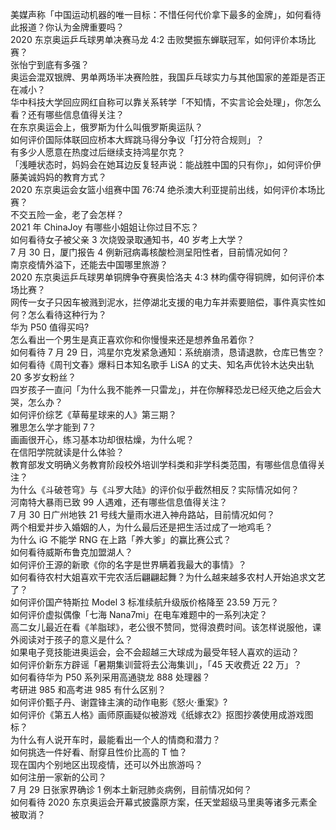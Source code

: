美媒声称「中国运动机器的唯一目标：不惜任何代价拿下最多的金牌」，如何看待此报道？你认为金牌重要吗？  
2020 东京奥运乒乓球男单决赛马龙 4:2 击败樊振东蝉联冠军，如何评价本场比赛？  
张怡宁到底有多强？  
奥运会混双银牌、男单两场半决赛险胜，我国乒乓球实力与其他国家的差距是否正在减小？  
华中科技大学回应网红自称可以靠关系转学「不知情，不实言论会处理」，你怎么看？还有哪些信息值得关注？  
在东京奥运会上，俄罗斯为什么叫俄罗斯奥运队？  
如何评价国际体联回应桥本大辉跳马得分争议「打分符合规则」？  
有多少人愿意在热度过后继续支持鸿星尔克？  
「浅睡状态时，妈妈会在她耳边反复轻声说：能战胜中国的只有你」，如何评价伊藤美诚妈妈的教育方式？  
2020 东京奥运会女篮小组赛中国 76:74 绝杀澳大利亚提前出线，如何评价本场比赛？  
不交五险一金，老了会怎样？  
2021 年 ChinaJoy 有哪些小姐姐让你过目不忘？  
如何看待女子被父亲 3 次烧毁录取通知书，40 岁考上大学？  
7 月 30 日，厦门报告 4 例新冠病毒核酸检测呈阳性者，目前情况如何？  
南京疫情外溢下，还能去中国哪里旅游？  
2020 东京奥运乒乓球男单铜牌争夺赛奥恰洛夫 4:3 林昀儒夺得铜牌，如何评价本场比赛？  
网传一女子只因车被溅到泥水，拦停湖北支援的电力车并索要赔偿，事件真实性如何？怎么看待这种行为？  
华为 P50 值得买吗?  
怎么看出一个男生是真正喜欢你和你慢慢来还是想养鱼吊着你？  
如何看待 7 月 29 日，鸿星尔克发紧急通知：系统崩溃，恳请退款，仓库已售空？  
如何看待《周刊文春》爆料日本知名歌手 LiSA 的丈夫、知名声优铃木达央出轨 20 多岁女粉丝？  
四岁孩子一直问「为什么我不能养一只雷龙」，并在你解释恐龙已经灭绝之后会大哭，怎么办？  
如何评价综艺《草莓星球来的人》第三期？  
雅思怎么学才能到 7？  
画画很开心，练习基本功却很枯燥，为什么呢？  
在信阳学院就读是什么体验？  
教育部发文明确义务教育阶段校外培训学科类和非学科类范围，有哪些信息值得关注？  
为什么《斗破苍穹》与《斗罗大陆》的评价似乎截然相反？实际情况如何？  
河南特大暴雨已致 99 人遇难，还有哪些信息值得关注？  
7 月 30 日广州地铁 21 号线大量雨水进入神舟路站，目前情况如何？  
两个相爱并步入婚姻的人，为什么最后还是把生活过成了一地鸡毛？  
为什么 iG 不能学 RNG 在上路「养大爹」的赢比赛公式？  
如何看待威斯布鲁克加盟湖人？  
如何评价王源的新歌《你的名字是世界瞒着我最大的事情》？  
如何看待农村大姐喜欢干完农活后翩翩起舞？为什么越来越多农村人开始追求文艺了？  
如何评价国产特斯拉 Model 3 标准续航升级版价格降至 23.59 万元？  
如何评价虚拟偶像「七海 Nana7mi」在电车难题中的一系列决定？  
高二女儿最近在看《羊脂球》，老公很不赞同，觉得浪费时间。该怎样说服他，课外阅读对于孩子的意义是什么？  
如果电子竞技能进奥运会，会不会超越三大球成为最受年轻人喜欢的运动？  
如何评价新东方辟谣「暑期集训营将去公海集训」，「45 天收费近 22 万」？  
如何看待华为 P50 系列采用高通骁龙 888 处理器？  
考研进 985 和高考进 985 有什么区别？  
如何评价甄子丹、谢霆锋主演的动作电影《怒火·重案》?  
如何评价《第五人格》画师原画疑似被游戏《纸嫁衣2》抠图抄袭使用成游戏图标？  
为什么有人说开车时，最能看出一个人的情商和潜力？  
如何挑选一件好看、耐穿且性价比高的 T 恤？  
现在国内个别地区出现疫情，还可以外出旅游吗？  
如何注册一家新的公司？  
7 月 29 日张家界确诊 1 例本土新冠肺炎病例，目前情况如何？  
如何看待 2020 东京奥运会开幕式披露原方案，任天堂超级马里奥等诸多元素全被取消？  
